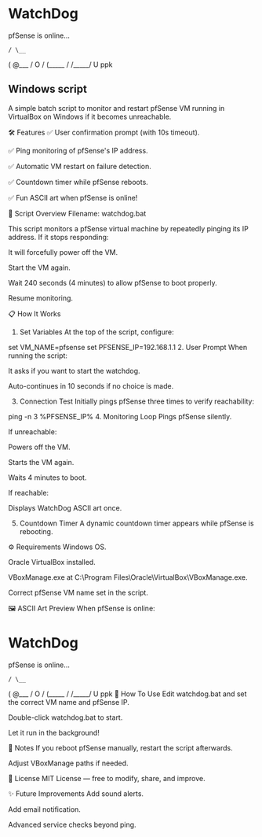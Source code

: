    WatchDog
   ========
   pfSense is online...

    / \__
   (    @\___
   /         O
  /   (_____ /
 /_____/   U
      ppk

Windows script
--------------
A simple batch script to monitor and restart pfSense VM running in VirtualBox on Windows if it becomes unreachable.

🛠 Features
✅ User confirmation prompt (with 10s timeout).

✅ Ping monitoring of pfSense's IP address.

✅ Automatic VM restart on failure detection.

✅ Countdown timer while pfSense reboots.

✅ Fun ASCII art when pfSense is online!

📜 Script Overview
Filename: watchdog.bat

This script monitors a pfSense virtual machine by repeatedly pinging its IP address. If it stops responding:

It will forcefully power off the VM.

Start the VM again.

Wait 240 seconds (4 minutes) to allow pfSense to boot properly.

Resume monitoring.

📋 How It Works
1. Set Variables
At the top of the script, configure:

set VM_NAME=pfsense
set PFSENSE_IP=192.168.1.1
2. User Prompt
When running the script:

It asks if you want to start the watchdog.

Auto-continues in 10 seconds if no choice is made.

3. Connection Test
Initially pings pfSense three times to verify reachability:

ping -n 3 %PFSENSE_IP%
4. Monitoring Loop
Pings pfSense silently.

If unreachable:

Powers off the VM.

Starts the VM again.

Waits 4 minutes to boot.

If reachable:

Displays WatchDog ASCII art once.

5. Countdown Timer
A dynamic countdown timer appears while pfSense is rebooting.

⚙️ Requirements
Windows OS.

Oracle VirtualBox installed.

VBoxManage.exe at C:\Program Files\Oracle\VirtualBox\VBoxManage.exe.

Correct pfSense VM name set in the script.

🖼️ ASCII Art Preview
When pfSense is online:

   WatchDog
   ========
   pfSense is online...

    / \__
   (    @\___
   /         O
  /   (_____ /
 /_____/   U
      ppk
🚀 How To Use
Edit watchdog.bat and set the correct VM name and pfSense IP.

Double-click watchdog.bat to start.

Let it run in the background!

📢 Notes
If you reboot pfSense manually, restart the script afterwards.

Adjust VBoxManage paths if needed.

📃 License
MIT License — free to modify, share, and improve.

✨ Future Improvements
Add sound alerts.

Add email notification.

Advanced service checks beyond ping.

